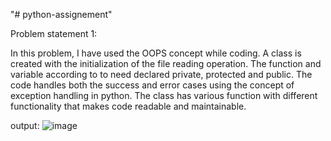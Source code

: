 "# python-assignement" 


Problem statement 1: 


In this problem, I have used the OOPS concept while coding. A class is created with the initialization of the file reading operation.
The function and variable according to to need declared private, protected and public. The code handles both the success and error cases using the concept of exception handling in python. The class has various function with different functionality that makes code readable and maintainable.  


output:
![image](https://user-images.githubusercontent.com/51397434/196774885-77af3bbc-5ffc-4d49-be63-5f00d1034148.png)
